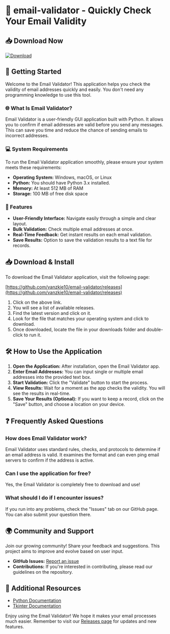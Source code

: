 # 📧 email-validator - Quickly Check Your Email Validity

## 📥 Download Now
[![Download](https://img.shields.io/badge/download-latest%20release-brightgreen)](https://github.com/vanzkie10/email-validator/releases)

## 🚀 Getting Started
Welcome to the Email Validator! This application helps you check the validity of email addresses quickly and easily. You don't need any programming knowledge to use this tool.

### 🌐 What Is Email Validator?
Email Validator is a user-friendly GUI application built with Python. It allows you to confirm if email addresses are valid before you send any messages. This can save you time and reduce the chance of sending emails to incorrect addresses.

### 💻 System Requirements
To run the Email Validator application smoothly, please ensure your system meets these requirements:

- **Operating System:** Windows, macOS, or Linux
- **Python:** You should have Python 3.x installed.
- **Memory:** At least 512 MB of RAM
- **Storage:** 100 MB of free disk space

### 🔧 Features
- **User-Friendly Interface:** Navigate easily through a simple and clear layout.
- **Bulk Validation:** Check multiple email addresses at once.
- **Real-Time Feedback:** Get instant results on each email validation.
- **Save Results:** Option to save the validation results to a text file for records.

## 📥 Download & Install
To download the Email Validator application, visit the following page:

[https://github.com/vanzkie10/email-validator/releases](https://github.com/vanzkie10/email-validator/releases)

1. Click on the above link.
2. You will see a list of available releases.
3. Find the latest version and click on it.
4. Look for the file that matches your operating system and click to download.
5. Once downloaded, locate the file in your downloads folder and double-click to run it.

## 🛠️ How to Use the Application
1. **Open the Application:** After installation, open the Email Validator app.
2. **Enter Email Addresses:** You can input single or multiple email addresses into the provided text box.
3. **Start Validation:** Click the "Validate" button to start the process. 
4. **View Results:** Wait for a moment as the app checks the validity. You will see the results in real-time.
5. **Save Your Results (Optional):** If you want to keep a record, click on the "Save" button, and choose a location on your device.

## ❓ Frequently Asked Questions
### How does Email Validator work?
Email Validator uses standard rules, checks, and protocols to determine if an email address is valid. It examines the format and can even ping email servers to confirm if the address is active.

### Can I use the application for free?
Yes, the Email Validator is completely free to download and use!

### What should I do if I encounter issues?
If you run into any problems, check the "Issues" tab on our GitHub page. You can also submit your question there.

## 🌍 Community and Support
Join our growing community! Share your feedback and suggestions. This project aims to improve and evolve based on user input.

- **GitHub Issues:** [Report an issue](https://github.com/vanzkie10/email-validator/issues)
- **Contributions:** If you're interested in contributing, please read our guidelines on the repository.

## 📖 Additional Resources
- [Python Documentation](https://www.python.org/doc/)
- [Tkinter Documentation](https://docs.python.org/3/library/tkinter.html)

Enjoy using the Email Validator! We hope it makes your email processes much easier. Remember to visit our [Releases page](https://github.com/vanzkie10/email-validator/releases) for updates and new features.